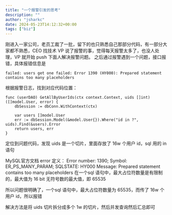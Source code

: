 ```yaml
---
title: "一个报警引发的思考"
description: ""
author: "jsharkc"
date: 2024-05-23T14:12:32+00:00
tags: ["biz"]
---
```


刚进入一家公司，老员工裁了一批，留下的也只熟悉自己那部分代码，有一部分大家都不熟悉，CEO 找技术 VP 说了报警的事，觉得每天报警太多了，也没人处理，VP 就开始 push 下面人解决报警问题。
之后通过报警遇到一个问题，接口报错，具体报错信息是

```
failed: users get one failed: Error 1390 (HY000): Prepared statement contains too many placeholders
```

根据报警日志，找到对应代码位置：
```golang
func (userDAO) GetAllByUserIds(ctx context.Context, uids []int) ([]model.User, error) {
	dbSession := dbConn.WithContext(ctx)

	var users []model.User
	err := dbSession.Model(&model.User{}).Where("id in ?", uids).Find(&users).Error
	return users, err
}
```

定位到问题代码，发现 uids 是一个切片，里面存放了 16w 个用户 id，sql 用的 in 语句

MySQL官方文档 error 定义：
Error number: 1390; Symbol: ER_PS_MANY_PARAM; SQLSTATE: HY000
Message: Prepared statement contains too many placeholders
在一个sql 语句中，最大占位符数量是有限制的，最大值为 16 bit 无符号数的最大值，即 65535

所以问题很明确了，一个sql 语句中，最大占位符数量为 65535，而传了 16w 个用户 id，所以报错

解决方法是将 uids 切片拆分成多个 1w 的切片，然后并发查询然后汇总即可
